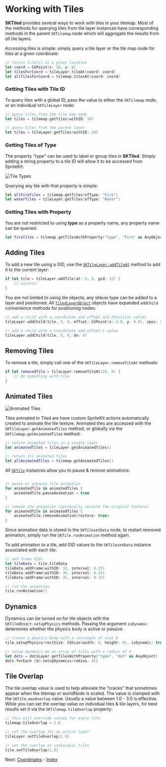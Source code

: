 # Working with Tiles

**SKTiled** provides several ways to work with tiles in your tilemap. Most of the methods for querying tiles from tile layer instances have corresponding methods in the parent `SKTilemap` node which will aggregate the results from *all* tile layers.

Accessing tiles is simple: simply query a tile layer or the tile map node for tiles at a given coordinate:

```swift
// return tile(s) at a given location
let coord = CGPoint(x: 10, y: 8)
let tilesForCoord = tileLayer.tileAt(coord: coord)
let allTilesForCoord = tilemap.tilesAt(coord: coord)
```

### Getting Tiles with Tile ID

To query tiles with a global ID, pass the value to either the `SKTilemap` node, or an individual `SKTileLayer` node:

```swift
// query tiles from the tile map node
let tiles = tilemap.getTiles(withID: 10)

// query tiles from the parent layer
let tiles = tileLayer.getTiles(withID: 10)
```

### Getting Tiles of Type

The property "type" can be used to label or group tiles in **SKTiled**. Simply adding a string property to a tile ID will allow it to be accessed from SpriteKit:

![Tile Types](https://raw.githubusercontent.com/mfessenden/SKTiled/master/docs/Images/tile-types.png)

Querying any tile with that property is simple:

```swift
let allFireTiles = tilemap.getTiles(ofType: "Fire")
let waterTiles = tileLayer.getTiles(ofType: "Water")
```

### Getting Tiles with Property

You are not restricted to using **type** as a property name, any property name can be queried:

```swift
let fireTiles = tilemap.getTilesWithProperty("type", "Fire" as AnyObject)
```

## Adding Tiles

To add a new tile using a GID, use the [`SKTileLayer.addTileAt`](Classes/SKTileLayer.html#/s:FC7SKTiled11SKTileLayer9addTileAtFTSiSi3gidGSqSi__GSqCS_6SKTile_) method to add it to the current layer:

```swift
if let tile = tileLayer.addTile(at: 5, 8, gid: 32) {
    // success!
}
```

You are not limited to using tile objects; any `SKNode` type can be added to a layer and positioned. All [`TiledLayerObject`](Classes/TiledLayerObject.html) objects have expanded `addChild` convenience methods for positioning nodes:

```swift
// add a child with a coordinate and offset and zPosition values
tileLayer.addChild(tile, 5, 8, offset: CGPoint(x: 4.0, y: 8.0), zpos: 50)

// add a child with a coordinate and offset-x value
tileLayer.addChild(tile, 5, 8, dx: 4)
```

## Removing Tiles

To remove a tile, simply call one of the `SKTileLayer.removeTileAt` methods:

```swift
if let removedTile = tileLayer.removeTileAt(10, 8) {
    // do something with tile
}
```

## Animated Tiles

![Animated Tiles](https://raw.githubusercontent.com/mfessenden/SKTiled/master/docs/Images/animated-tiles.gif)

Tiles animated in Tiled are have custom SpriteKit actions automatically created to animate the tile texture. Animated tiles are accessed with the `SKTileLayer.getAnimatedTiles` method, or globally via the `SKTilemap.getAnimatedTiles` method:

```swift
// return animated tiles in a single layer
let animatedTiles = tileLayer.getAnimatedTiles()

// return all animated tiles
let allAnimatedTiles = tilemap.getAnimatedTiles()
```

All [`SKTile`](Classes/SKTile.html) instances allow you to pause & remove animations:

```swift

// pause or unpause tile animation 
for animatedTile in animatedTiles {
    animatedTile.pauseAnimation = true
}

// remove the animation (optionally restore the original texture)
for animatedTile in animatedTiles {
    animatedTile.removeAnimation(restore: true)
}
```

Since animation data is stored in the `SKTilesetData` node, to restart removed animation, simply run the `SKTile.runAnimation` method again.

To add animation to a tile, add GID values to the `SKTilesetData` instance associated with each tile:

```swift
// add frame GIDs
let tileData = tile.tileData
tileData.addFrame(withID: 33, interval: 0.25)
tileData.addFrame(withID: 34, interval: 0.35)
tileData.addFrame(withID: 35, interval: 0.15)

// run the animation
tile.runAnimation()
```

## Dynamics

Dynamics can be turned on for tile objects with the `SKTileObject.setupPhysics` methods. Passing the argument `isDynamic` determines whether the physics body is active or passive. 

```swift
// create a physics body with a rectangle of size 8
tile.setupPhysics(rectSize: CGSize(width: 8, height: 8), isDynamic: true)

// setup dynamics on an array of tiles with a radius of 4
let dots = dotsLayer.getTilesWithProperty("type", "dot" as AnyObject)
dots.forEach {$0.setupDynamics(radius: 4)}
```

## Tile Overlap

The tile overlap value is used to help alleviate the "cracks" that sometimes appear when the tilemap or worldNode is scaled. The value is clamped with the `SKTile.maxOverlap` value. Usually a value between 1.0 - 3.0 is effective. While you can set the overlap value on individual tiles & tile layers, for best results set it via the `SKTilemap.tileOverlap` property:

```swift
// this will override values for every tile
tilemap.tileOverlap = 1.0

// set the overlap for an entire layer
tileLayer.setTileOverlap(1.0)

// set the overlap on individual tiles
tile.setTileOverlap(1.0)
```


Next: [Coordinates](coordinates.html) - [Index](Tutorial.html)
